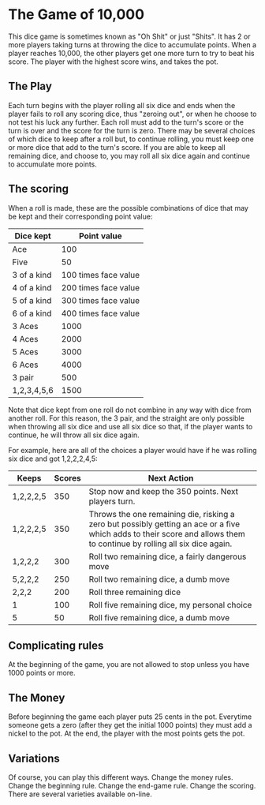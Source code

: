 # The Game of 10,000

This dice game is sometimes known as "Oh Shit" or just "Shits".
It has 2 or more players taking turns at throwing the dice to accumulate points.
When a player reaches 10,000, the other players get one more turn to try to beat
his score. The player with the highest score wins, and takes the pot.

## The Play

Each turn begins with the player rolling all six dice and ends when
the player fails to roll any scoring dice, thus "zeroing out", or
when he choose to not test his luck any further. Each roll must add
to the turn's score or the turn is over and the score for the turn
is zero. There may be several choices of which dice to keep after
a roll but, to continue rolling, you must keep one or more dice that
add to the turn's score. If you are able to keep all remaining dice,
and choose to, you may roll all six dice again and continue to
accumulate more points.

## The scoring

When a roll is made, these are the possible combinations of dice
that may be kept and their corresponding point value:

| Dice kept      | Point value |
|----------------|-----------------------------------|
| Ace            | 100 |
| Five           | 50 |
| 3 of a kind    | 100 times face value |
| 4 of a kind    | 200 times face value |
| 5 of a kind    | 300 times face value |
| 6 of a kind    | 400 times face value |
| 3 Aces         | 1000 |
| 4 Aces         | 2000 |
| 5 Aces         | 3000 |
| 6 Aces         | 4000 |
| 3 pair         | 500 |
| 1,2,3,4,5,6    | 1500 |

Note that dice kept from one roll do not combine in any way with
dice from another roll. For this reason, the 3 pair, and the
straight are only possible when throwing all six dice and use all
six dice so that, if the player wants to continue, he will throw
all six dice again.

For example, here are all of the choices a player would have if
he was rolling six dice and got 1,2,2,2,4,5:

| Keeps      | Scores | Next Action |
|------------|--------|---------------------------------------------------------------------------------------------------------------|
| 1,2,2,2,5  | 350    | Stop now and keep the 350 points. Next players turn. |
| 1,2,2,2,5  | 350    | Throws the one remaining die, risking a zero but possibly getting an ace or a five which adds to their score and allows them to continue by rolling all six dice again. |
| 1,2,2,2    | 300    | Roll two remaining dice, a fairly dangerous move |
| 5,2,2,2    | 250    | Roll two remaining dice, a dumb move |
| 2,2,2      | 200    | Roll three remaining dice |
| 1          | 100    | Roll five remaining dice, my personal choice |
| 5          | 50     | Roll five remaining dice, a dumb move |

## Complicating rules

At the beginning of the game, you are not allowed to stop unless you have 1000 points or more.

## The Money

Before beginning the game each player puts 25 cents in the pot. Everytime someone gets a zero (after they get the initial 1000 points) they must add a nickel to the pot. At the end, the player with the most points gets the pot.

## Variations

Of course, you can play this different ways.  Change the money rules.  Change the beginning rule.
Change the end-game rule. Change the scoring.  There are several varieties available on-line.
